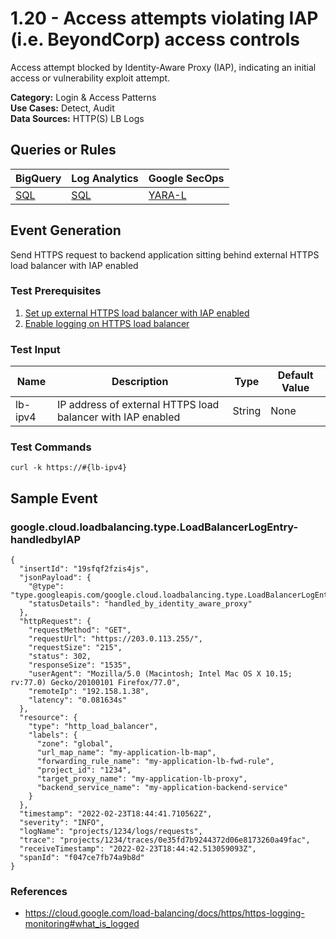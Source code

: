 # 1.20 - Access attempts violating IAP (i.e. BeyondCorp) access controls
Access attempt blocked by Identity-Aware Proxy (IAP), indicating an initial access or vulnerability exploit attempt.


**Category:** Login & Access Patterns
</br>
**Use Cases:** Detect, Audit
</br>
**Data Sources:** HTTP(S) LB Logs
</br>



## Queries or Rules
BigQuery | Log Analytics | Google SecOps
--- | --- | ---
[SQL](../../backends/bigquery/sql/1_20_access_attempts_blocked_by_IAP.sql) | [SQL](../../backends/log_analytics/sql/1_20_access_attempts_blocked_by_IAP.sql) | [YARA-L](../../backends/chronicle/yaral/1_20_access_attempts_blocked_by_IAP.yaral)

## Event Generation

Send HTTPS request to backend application sitting behind external HTTPS load balancer with IAP enabled





### Test Prerequisites
1. [Set up external HTTPS load balancer with IAP enabled](https://cloud.google.com/iap/docs/load-balancer-howto)
1. [Enable logging on HTTPS load balancer](https://cloud.google.com/load-balancing/docs/https/https-logging-monitoring#logging)


### Test Input
| Name | Description | Type | Default Value |
|------|-------------|------|---------------|
| lb-ipv4 | IP address of external HTTPS load balancer with IAP enabled | String | None|

### Test Commands
```
curl -k https://#{lb-ipv4}
```



## Sample Event


### google.cloud.loadbalancing.type.LoadBalancerLogEntry-handledbyIAP
```
{
  "insertId": "19sfqf2fzis4js",
  "jsonPayload": {
    "@type": "type.googleapis.com/google.cloud.loadbalancing.type.LoadBalancerLogEntry",
    "statusDetails": "handled_by_identity_aware_proxy"
  },
  "httpRequest": {
    "requestMethod": "GET",
    "requestUrl": "https://203.0.113.255/",
    "requestSize": "215",
    "status": 302,
    "responseSize": "1535",
    "userAgent": "Mozilla/5.0 (Macintosh; Intel Mac OS X 10.15; rv:77.0) Gecko/20100101 Firefox/77.0",
    "remoteIp": "192.158.1.38",
    "latency": "0.081634s"
  },
  "resource": {
    "type": "http_load_balancer",
    "labels": {
      "zone": "global",
      "url_map_name": "my-application-lb-map",
      "forwarding_rule_name": "my-application-lb-fwd-rule",
      "project_id": "1234",
      "target_proxy_name": "my-application-lb-proxy",
      "backend_service_name": "my-application-backend-service"
    }
  },
  "timestamp": "2022-02-23T18:44:41.710562Z",
  "severity": "INFO",
  "logName": "projects/1234/logs/requests",
  "trace": "projects/1234/traces/0e35fd7b9244372d06e8173260a49fac",
  "receiveTimestamp": "2022-02-23T18:44:42.513059093Z",
  "spanId": "f047ce7fb74a9b8d"
}
```



### References
- https://cloud.google.com/load-balancing/docs/https/https-logging-monitoring#what_is_logged
    
